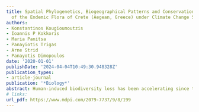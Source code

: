 ```yaml
---
title: Spatial Phylogenetics, Biogeographical Patterns and Conservation Implications
  of the Endemic Flora of Crete (Aegean, Greece) under Climate Change Scenarios
authors:
- Konstantinos Kougioumoutzis
- Ioannis P Kokkoris
- Maria Panitsa
- Panayiotis Trigas
- Arne Strid
- Panayotis Dimopoulos
date: '2020-01-01'
publishDate: '2024-04-04T10:49:30.948328Z'
publication_types:
- article-journal
publication: '*Biology*'
abstract: Human-induced biodiversity loss has been accelerating since the industrial revolution. The climate change impacts will severely alter the biodiversity and biogeographical patterns at all scales, leading to biotic homogenization. Due to underfunding, a climate smart, conservation-prioritization scheme is needed to optimize species protection. Spatial phylogenetics enable the identification of endemism centers and provide valuable insights regarding the eco-evolutionary and conservation value, as well as the biogeographical origin of a given area. Many studies exist regarding the conservation prioritization of mainland areas, yet none has assessed how climate change might alter the biodiversity and biogeographical patterns of an island biodiversity hotspot. Thus, we conducted a phylogenetically informed, conservation prioritization study dealing with the effects of climate change on Crete’s plant diversity and biogeographical patterns. Using several macroecological analyses, we identified the current and future endemism centers and assessed the impact of climate change on the biogeographical patterns in Crete. The highlands of Cretan mountains have served as both diversity cradles and museums, due to their stable climate and high topographical heterogeneity, providing important ecosystem services. Historical processes seem to have driven diversification and endemic species distribution in Crete. Due to the changing climate and the subsequent biotic homogenization, Crete’s unique bioregionalization, which strongly reminiscent the spatial configuration of the Pliocene/Pleistocene Cretan paleo-islands, will drastically change. The emergence of the ‘Anthropocene’ era calls for the prioritization of biodiversity-rich areas, serving as mixed-endemism centers, with high overlaps among protected areas and climatic refugia.
# links:
url_pdf: https://www.mdpi.com/2079-7737/9/8/199
---
```

